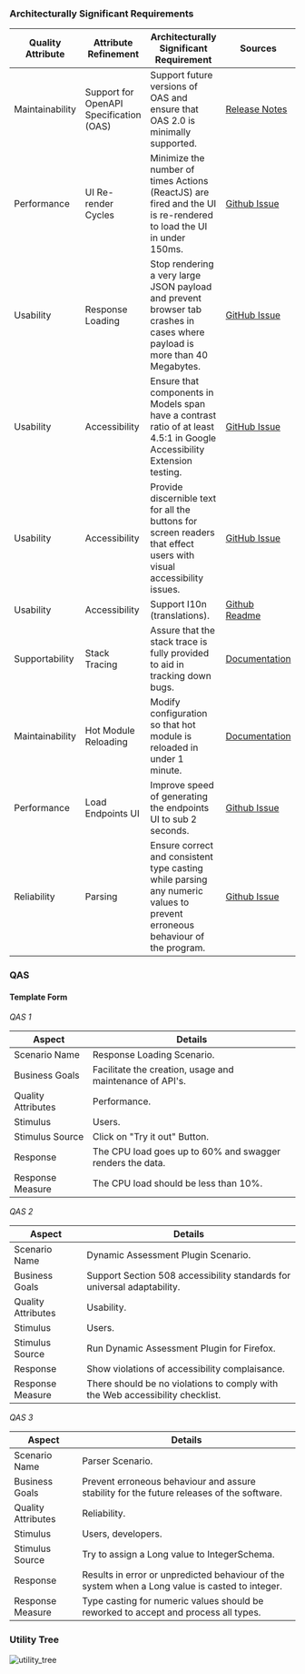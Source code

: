 <h3>Architecturally Significant Requirements</h3>

| Quality Attribute | Attribute Refinement                    | Architecturally Significant Requirement | Sources | 
| ----------------- | --------------------------------------- | --------------------------------------- | ------- |
| Maintainability   | Support for OpenAPI Specification (OAS) | Support future versions of OAS and ensure that OAS 2.0 is minimally supported. | [Release Notes](https://github.com/swagger-api/swagger-ui/releases/tag/v3.0.0) |
| Performance       | UI Re-render Cycles                     | Minimize the number of times Actions (ReactJS) are fired and the UI is re-rendered to load the UI in under 150ms. | [Github Issue](https://github.com/swagger-api/swagger-ui/issues/3998) |
| Usability         | Response Loading                        | Stop rendering a very large JSON payload and prevent browser tab crashes in cases where payload is more than 40 Megabytes. | [GitHub Issue](https://github.com/swagger-api/swagger-ui/issues/3640) |
| Usability         | Accessibility                           | Ensure that components in Models span have a contrast ratio of at least 4.5:1 in Google Accessibility Extension testing. | [GitHub Issue](https://github.com/swagger-api/swagger-ui/issues/4125) |
| Usability         | Accessibility                           | Provide discernible text for all the buttons for screen readers that effect users with visual accessibility issues. | [GitHub Issue](https://github.com/swagger-api/swagger-ui/issues/4125) |
| Usability         | Accessibility                           | Support I10n (translations). | [Github Readme](https://github.com/swagger-api/swagger-ui)|
| Supportability    | Stack Tracing                           | Assure that the stack trace is fully provided to aid in tracking down bugs. | [Documentation](https://github.com/swagger-api/swagger-ui/blob/master/docs/development/setting-up.md) |
| Maintainability   | Hot Module Reloading                    | Modify configuration so that hot module is reloaded in under 1 minute. | [Documentation](https://github.com/swagger-api/swagger-ui/blob/master/docs/development/setting-up.md) |
| Performance       | Load Endpoints UI                       | Improve speed of generating the endpoints UI to sub 2 seconds. | [Github Issue](https://github.com/swagger-api/swagger-ui/issues/1919) |
| Reliability       | Parsing                                 | Ensure correct and consistent type casting while parsing any numeric values to prevent erroneous behaviour of the program. | [Github Issue](https://github.com/swagger-api/swagger-core/issues/2475) |

<h3>QAS</h3>

<h4>Template Form</h4>

*QAS 1* 

| Aspect             | 	Details                                                       |
| ------------------ | -------------------------------------------------------------- |
| Scenario Name      | Response Loading Scenario.                                     |
| Business Goals     | Facilitate the creation, usage and maintenance of API's.       | 
| Quality Attributes | Performance.				                      |                                                              
| Stimulus 	     | Users.                          				      |                                                              
| Stimulus Source    | Click on "Try it out" Button. 				      |                                                              
| Response 	     | The CPU load goes up to 60% and swagger renders the data.       |                                                               
| Response Measure   | The CPU load should be less than 10%.                          |

*QAS 2*

| Aspect             | 	Details                                                                      |
| ------------------ | ----------------------------------------------------------------------------- |
| Scenario Name      | Dynamic Assessment Plugin Scenario.                                           |
| Business Goals     | Support Section 508 accessibility standards for universal adaptability.       |
| Quality Attributes | Usability.				                                     |                                                                
| Stimulus 	     | Users.                                                                        |                                                              
| Stimulus Source    | Run Dynamic Assessment Plugin for Firefox.                                    |                                                              
| Response 	     | Show violations of accessibility complaisance.                                |                                                               
| Response Measure   | There should be no violations to comply with the Web accessibility checklist. | 

*QAS 3* 

| Aspect             | 	Details                                                     							     |
| ------------------ | --------------------------------------------------------------------------------------------------------------------- |
| Scenario Name      | Parser Scenario.													     |
| Business Goals     | Prevent erroneous behaviour and assure stability for the future releases of the software.			     | 
| Quality Attributes | Reliability.													     |
| Stimulus 	     | Users, developers.	 											     |
| Stimulus Source    | Try to assign a Long value to IntegerSchema.									     |
| Response 	     | Results in error or unpredicted behaviour of the system when a Long value is casted to integer.			     |
| Response Measure   | Type casting for numeric values should be reworked to accept and process all types.				     |


<h3>Utility Tree</h3>

![utility_tree](https://github.com/SENG480-18/project-team6/blob/milestone2_fix_utility_tree/UtilityTree%20V3.png "Utility Tree")

